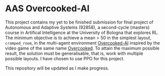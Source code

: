 # AAS Overcooked-AI
This project contains my yet to be finished submission for final project of Autonomous and Adaptive Systems (92858), a second-cycle (masters) course in Artifical Intelligence at the University of Bologna that explores RL.
The minimum objective is to achieve a mean > 50 in the simplest layout, `cramped_room`, in the multi-agent environment [Overcooked-AI](https://github.com/HumanCompatibleAI/overcooked_ai) inspired by the video game of the same name [Overcooked](http://www.ghosttowngames.com/overcooked/).
To attain the maximum possible result, the solution must be generalisable, that is, work with multiple possible layouts.
I have chosen to use PPO for this project.

This repository will be updated as I make progress.
